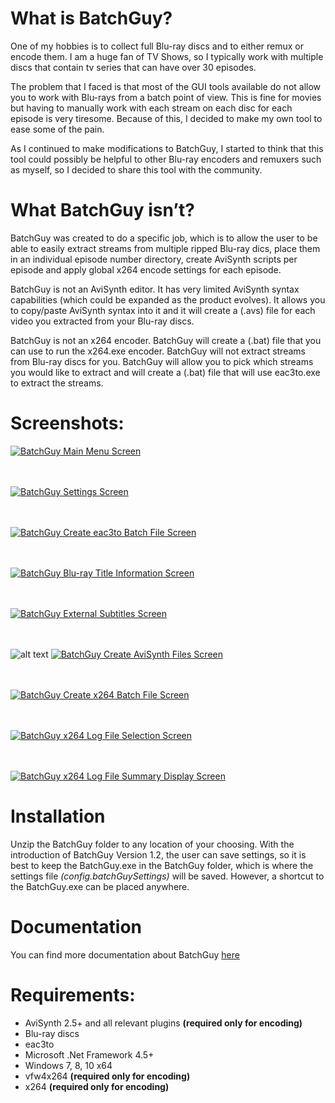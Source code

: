 <h1>What is BatchGuy?</h1>
One of my hobbies is to collect full Blu-ray discs and to either remux or encode them.  I am a huge fan of TV Shows, so I typically work with multiple discs that contain tv series that can have over 30 episodes.


The problem that I faced is that most of the GUI tools available do not allow you to work with Blu-rays from a batch point of view.  This is fine for movies but having to manually work with each stream on each disc for each episode is very tiresome.  Because of this, I decided to make my own tool to ease some of the pain. 

As I continued to make modifications to BatchGuy, I started to think that this tool could possibly be helpful to other Blu-ray encoders and remuxers such as myself, so I decided to share this tool with the community.

<h1>What BatchGuy isn’t?</h1>
BatchGuy was created to do a specific job, which is to allow the user to be able to easily extract streams from multiple ripped Blu-ray dics, place them in an individual episode number directory, create AviSynth scripts per episode and apply global x264 encode settings for each episode.  


BatchGuy is not an AviSynth editor.  It has very limited AviSynth syntax capabilities (which could be expanded as the product evolves).  It allows you to copy/paste AviSynth syntax into it and it will create a (.avs) file for each video you extracted from your Blu-ray discs.


BatchGuy is not an x264 encoder.  BatchGuy will create a (.bat) file that you can use to run the x264.exe encoder.  BatchGuy will not extract streams from Blu-ray discs for you.  BatchGuy will allow you to pick which streams you would like to extract and will create a (.bat) file that will use eac3to.exe to extract the streams.


<h1>Screenshots:</h1>
<a href="https://raw.githubusercontent.com/yaboy58/BatchGuy/master/assets/BatchGuyMenuScreen.png"><img src="https://raw.githubusercontent.com/yaboy58/BatchGuy/master/assets/BatchGuyMenuScreen.png" alt="BatchGuy Main Menu Screen"></a>

<br><br>
<a href="https://raw.githubusercontent.com/yaboy58/BatchGuy/master/assets/BatchGuySettingsScreen.png"><img src="https://raw.githubusercontent.com/yaboy58/BatchGuy/master/assets/BatchGuySettingsScreen.png" alt="BatchGuy Settings Screen"></a>

<br><br>
<a href="https://raw.githubusercontent.com/yaboy58/BatchGuy/master/assets/CreateEac3toBatchFileScreen.png"><img src="https://raw.githubusercontent.com/yaboy58/BatchGuy/master/assets/CreateEac3toBatchFileScreen.png" alt="BatchGuy Create eac3to Batch File Screen"></a>

<br><br>
<a href="https://raw.githubusercontent.com/yaboy58/BatchGuy/master/assets/Blu-rayTitleInfoScreen.png"><img src="https://raw.githubusercontent.com/yaboy58/BatchGuy/master/assets/Blu-rayTitleInfoScreen.png" alt="BatchGuy Blu-ray Title Information Screen"></a>

<br><br>
<a href="https://raw.githubusercontent.com/yaboy58/BatchGuy/master/assets/ExternalSubtitlesScreen.png"><img src="https://raw.githubusercontent.com/yaboy58/BatchGuy/master/assets/ExternalSubtitlesScreen.png" alt="BatchGuy External Subtitles Screen"></a>

<br><br>
![alt text]( "")
<a href="https://raw.githubusercontent.com/yaboy58/BatchGuy/master/assets/CreateAviSynthFilesScreen.png"><img src="https://raw.githubusercontent.com/yaboy58/BatchGuy/master/assets/CreateAviSynthFilesScreen.png" alt="BatchGuy Create AviSynth Files Screen"></a>

<br><br>
<a href="https://raw.githubusercontent.com/yaboy58/BatchGuy/master/assets/CreateX264BatchFileScreen.png"><img src="https://raw.githubusercontent.com/yaboy58/BatchGuy/master/assets/CreateX264BatchFileScreen.png" alt="BatchGuy Create x264 Batch File Screen"></a>

<br><br>
<a href="https://raw.githubusercontent.com/yaboy58/BatchGuy/master/assets/x264LogFileSelectionScreen.png"><img src="https://raw.githubusercontent.com/yaboy58/BatchGuy/master/assets/x264LogFileSelectionScreen.png" alt="BatchGuy x264 Log File Selection Screen"></a>

<br><br>
<a href="https://raw.githubusercontent.com/yaboy58/BatchGuy/master/assets/x264LogFileSummaryDisplayScreen.png"><img src="https://raw.githubusercontent.com/yaboy58/BatchGuy/master/assets/x264LogFileSummaryDisplayScreen.png" alt="BatchGuy x264 Log File Summary Display Screen"></a>

<h1>Installation</h1>
Unzip the BatchGuy folder to any location of your choosing.  With the introduction of BatchGuy Version 1.2, the user can save settings, so it is best to keep the BatchGuy.exe in the BatchGuy folder, which is where the settings file <i>(config.batchGuySettings)</i> will be saved.  However, a shortcut to the BatchGuy.exe can be placed anywhere.

<h1>Documentation</h1>
You can find more documentation about BatchGuy <a href="https://github.com/yaboy58/BatchGuy/wiki">here</a>

<h1>Requirements:</h1>
<ul>
<li>AviSynth 2.5+ and all relevant plugins <b>(required only for encoding)</b></li>
<li>Blu-ray discs</li>
<li>eac3to</li>
<li>Microsoft .Net Framework 4.5+</li>
<li>Windows 7, 8, 10 x64 </li>
<li>vfw4x264 <b>(required only for encoding)</b></li>
<li>x264 <b>(required only for encoding)</b></li>
</ul>
